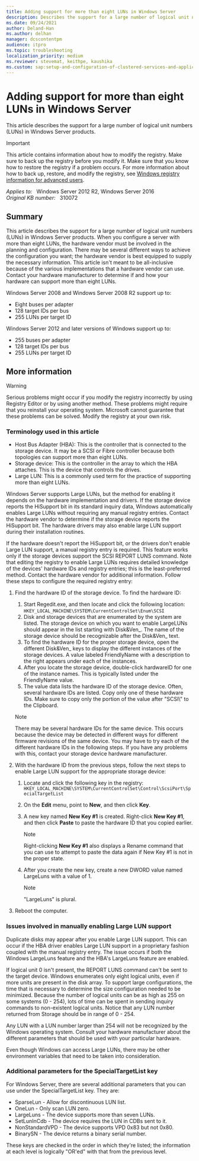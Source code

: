 ```yaml
---
title: Adding support for more than eight LUNs in Windows Server
description: Describes the support for a large number of logical unit numbers (LUNs) in Windows Server products.
ms.date: 09/24/2021
author: Deland-Han
ms.author: delhan
manager: dcscontentpm
audience: itpro
ms.topic: troubleshooting
localization_priority: medium
ms.reviewer: stevemat, keithpe, kaushika
ms.custom: sap:setup-and-configuration-of-clustered-services-and-applications, csstroubleshoot
---
```

# Adding support for more than eight LUNs in Windows Server

This article describes the support for a large number of logical unit numbers (LUNs) in Windows Server products.

> [!IMPORTANT]
> This article contains information about how to modify the registry. Make sure to back up the registry before you modify it. Make sure that you know how to restore the registry if a problem occurs. For more information about how to back up, restore, and modify the registry, see [Windows registry information for advanced users](../performance/windows-registry-advanced-users.md).

_Applies to:_ &nbsp; Windows Server 2012 R2, Windows Server 2016  
_Original KB number:_ &nbsp; 310072

## Summary

This article describes the support for a large number of logical unit numbers (LUNs) in Windows Server products. When you configure a server with more than eight LUNs, the hardware vendor must be involved in the planning and configuration. There may be several different ways to achieve the configuration you want; the hardware vendor is best equipped to supply the necessary information. This article isn't meant to be all-inclusive because of the various implementations that a hardware vendor can use. Contact your hardware manufacturer to determine if and how your hardware can support more than eight LUNs.

Windows Server 2008 and Windows Server 2008 R2 support up to:

- Eight buses per adapter
- 128 target IDs per bus
- 255 LUNs per target ID

Windows Server 2012 and later versions of Windows support up to:  

- 255 buses per adapter
- 128 target IDs per bus
- 255 LUNs per target ID

## More information

> [!WARNING]
> Serious problems might occur if you modify the registry incorrectly by using Registry Editor or by using another method. These problems might require that you reinstall your operating system. Microsoft cannot guarantee that these problems can be solved. Modify the registry at your own risk.

### Terminology used in this article

- Host Bus Adapter (HBA): This is the controller that is connected to the storage device. It may be a SCSI or Fibre controller because both topologies can support more than eight LUNs.
- Storage device: This is the controller in the array to which the HBA attaches. This is the device that controls the drives.
- Large LUN: This is a commonly used term for the practice of supporting more than eight LUNs.

Windows Server supports Large LUNs, but the method for enabling it depends on the hardware implementation and drivers. If the storage device reports the HiSupport bit in its standard inquiry data, Windows automatically enables Large LUNs without requiring any manual registry entries. Contact the hardware vendor to determine if the storage device reports the HiSupport bit. The hardware drivers may also enable large LUN support during their installation routines.

If the hardware doesn't report the HiSupport bit, or the drivers don't enable Large LUN support, a manual registry entry is required. This feature works only if the storage devices support the SCSI REPORT LUNS command. Note that editing the registry to enable Large LUNs requires detailed knowledge of the devices' hardware IDs and registry entries; this is the least-preferred method. Contact the hardware vendor for additional information. Follow these steps to configure the required registry entry:

1. Find the hardware ID of the storage device. To find the hardware ID:
    1. Start Regedit.exe, and then locate and click the following location: `HKEY_LOCAL_MACHINE\SYSTEM\CurrentControlSet\Enum\SCSI`
    2. Disk and storage devices that are enumerated by the system are listed. The storage device on which you want to enable LargeLUNs should appear in the list starting with Disk&Ven_. The name of the storage device should be recognizable after the Disk&Ven_ text.
    3. To find the hardware ID for the proper storage device, open the different Disk&Ven_ keys to display the different instances of the storage devices. A value labeled FriendlyName with a description to the right appears under each of the instances.
    4. After you locate the storage device, double-click hardwareID for one of the instance names. This is typically listed under the FriendlyName value.
    5. The value data lists the hardware ID of the storage device. Often, several hardware IDs are listed. Copy only one of these hardware IDs. Make sure to copy only the portion of the value after "SCSI\\" to the Clipboard.

    > [!NOTE]
    > There may be several hardware IDs for the same device. This occurs because the device may be detected in different ways for different firmware revisions of the same device. You may have to try each of the different hardware IDs in the following steps. If you have any problems with this, contact your storage device hardware manufacturer.
2. With the hardware ID from the previous steps, follow the next steps to enable Large LUN support for the appropriate storage device:
    1. Locate and click the following key in the registry: `HKEY_LOCAL_MACHINE\SYSTEM\CurrentControlSet\Control\ScsiPort\SpecialTargetList`

    2. On the **Edit** menu, point to **New**, and then click **Key**.
    3. A new key named **New Key #1** is created. Right-click **New Key #1**, and then click **Paste** to paste the hardware ID that you copied earlier.

        > [!NOTE]
        > Right-clicking **New Key #1** also displays a Rename command that you can use to attempt to paste the data again if New Key #1 is not in the proper state.
    4. After you create the new key, create a new DWORD value named LargeLuns with a value of 1.

        > [!NOTE]
        > "LargeLuns" is plural.
3. Reboot the computer.

### Issues involved in manually enabling Large LUN support

Duplicate disks may appear after you enable Large LUN support. This can occur if the HBA driver enables Large LUN support in a proprietary fashion coupled with the manual registry entry. The issue occurs if both the Windows LargeLuns feature and the HBA's LargeLuns feature are enabled.

If logical unit 0 isn't present, the REPORT LUNS  command can't be sent to the target device. Windows enumerates only eight logical units, even if more units are present in the disk array. To support large configurations, the time that is necessary to determine the size configuration needed to be minimized. Because the number of logical units can be as high as 255 on some systems (0 - 254), lots of time can be spent in sending inquiry commands to non-existent logical units. Notice that any LUN number returned from Storage should be in range of 0 - 254.

Any LUN with a LUN number larger than 254 will not be recognized by the Windows operating system. Consult your hardware manufacturer about the different parameters that should be used with your particular hardware.

Even though Windows can access Large LUNs, there may be other environment variables that need to be taken into consideration.

### Additional parameters for the SpecialTargetList key

For Windows Server, there are several additional parameters that you can use under the SpecialTargetList key. They are:

- SparseLun - Allow for discontinuous LUN list.
- OneLun - Only scan LUN zero.
- LargeLuns - The device supports more than seven LUNs.
- SetLunInCdb - The device requires the LUN in CDBs sent to it.
- NonStandardVPD - The device supports VPD 0x83 but not 0x80.
- BinarySN - The device returns a binary serial number.

These keys are checked in the order in which they're listed; the information at each level is logically "OR'ed" with that from the previous level.
